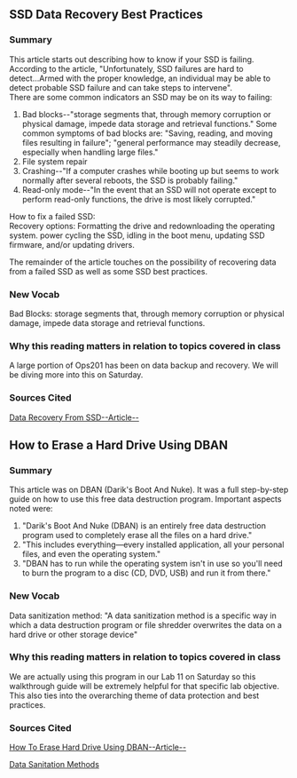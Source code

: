 ## SSD Data Recovery Best Practices

### Summary
This article starts out describing how to know if your SSD is failing. According to the article, "Unfortunately, SSD failures are hard to detect...Armed with the proper knowledge, an individual may be able to detect probable SSD failure and can take steps to intervene".   
There are some common indicators an SSD may be on its way to failing:  
1. Bad blocks--"storage segments that, through memory corruption or physical damage, impede data storage and retrieval functions." Some common symptoms of bad blocks are: "Saving, reading, and moving files resulting in failure"; "general performance may steadily decrease, especially when handling large files."
2. File system repair
3. Crashing--"If a computer crashes while booting up but seems to work normally after several reboots, the SSD is probably failing."
4. Read-only mode--"In the event that an SSD will not operate except to perform read-only functions, the drive is most likely corrupted."

How to fix a failed SSD:      
Recovery options: Formatting the drive and redownloading the operating system. power cycling the SSD, idling in the boot menu, updating SSD firmware, and/or updating drivers.    

The remainder of the article touches on the possibility of recovering data from a failed SSD as well as some SSD best practices.


### New Vocab
Bad Blocks: storage segments that, through memory corruption or physical damage, impede data storage and retrieval functions.

### Why this reading matters in relation to topics covered in class
A large portion of Ops201 has been on data backup and recovery. We will be diving more into this on Saturday. 

### Sources Cited
[Data Recovery From SSD--Article--](https://www.n-able.com/blog/ssd-data-recovery-best-practices)

## How to Erase a Hard Drive Using DBAN

### Summary
This article was on DBAN (Darik's Boot And Nuke). It was a full step-by-step guide on how to use this free data destruction program. Important aspects noted were:  
1. "Darik's Boot And Nuke (DBAN) is an entirely free data destruction program used to completely erase all the files on a hard drive."
2. "This includes everything—every installed application, all your personal files, and even the operating system."
3. "DBAN has to run while the operating system isn't in use so you'll need to burn the program to a disc (CD, DVD, USB) and run it from there." 

### New Vocab
Data sanitization method: "A data sanitization method is a specific way in which a data destruction program or file shredder overwrites the data on a hard drive or other storage device"

### Why this reading matters in relation to topics covered in class
We are actually using this program in our Lab 11 on Saturday so this walkthrough guide will be extremely helpful for that specific lab objective. This also ties into the overarching theme of data protection and best practices. 

### Sources Cited
[How To Erase Hard Drive Using DBAN--Article--](https://www.lifewire.com/how-to-erase-a-hard-drive-using-dban-2619148)

[Data Sanitation Methods](https://www.lifewire.com/data-sanitization-methods-2626133)
